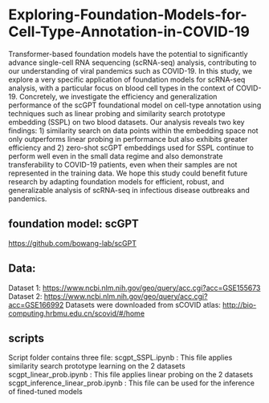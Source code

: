 # Exploring-Foundation-Models-for-Cell-Type-Annotation-in-COVID-19

Transformer-based foundation models have the potential to significantly advance single-cell RNA sequencing (scRNA-seq) analysis, contributing to our understanding of viral pandemics such as COVID-19. In this study, we explore a very specific application of foundation models for scRNA-seq analysis, with a particular focus on blood cell types in the context of COVID-19. Concretely, we investigate the efficiency and generalization performance of the scGPT foundational model on cell-type annotation using techniques such as linear probing and similarity search prototype embedding (SSPL) on two blood datasets. Our analysis reveals two key findings: 1) similarity search on data points within the embedding space not only outperforms linear probing in performance but also exhibits greater efficiency and 2) zero-shot scGPT embeddings used for SSPL continue to perform well even in the small data regime and also demonstrate transferability to COVID-19 patients, even when their samples are not represented in the training data. We hope this study could benefit future research by adapting foundation models for efficient, robust, and generalizable analysis of scRNA-seq in infectious disease outbreaks and pandemics.

## foundation model: scGPT

https://github.com/bowang-lab/scGPT

## Data:
Dataset 1: https://www.ncbi.nlm.nih.gov/geo/query/acc.cgi?acc=GSE155673 
Dataset 2: https://www.ncbi.nlm.nih.gov/geo/query/acc.cgi?acc=GSE166992
Datasets were downloaded from sCOVID atlas: http://bio-computing.hrbmu.edu.cn/scovid/#/home

## scripts
Script folder contains three file:
scgpt_SSPL.ipynb : This file applies similarity search prototype learning on the 2 datasets
scgpt_linear_prob.ipynb : This file applies linear probing on the 2 datasets
scgpt_inference_linear_prob.ipynb : This file can be used for the inference of fined-tuned models
